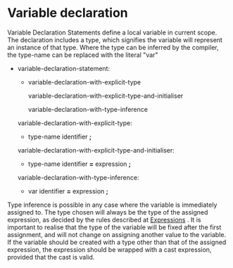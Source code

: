 <div id="variable-declaration" class="section level1">

Variable declaration
====================

Variable Declaration Statements define a local variable in current
scope. The declaration includes a type, which signifies the variable
will represent an instance of that type. Where the type can be inferred
by the compiler, the type-name can be replaced with the literal "var"

-   variable-declaration-statement:

    -   variable-declaration-with-explicit-type

        variable-declaration-with-explicit-type-and-initialiser

        variable-declaration-with-type-inference

    variable-declaration-with-explicit-type:

    -   type-name identifier **;**

    variable-declaration-with-explicit-type-and-initialiser:

    -   type-name identifier **=** expression **;**

    variable-declaration-with-type-inference:

    -   var identifier **=** expression **;**

Type inference is possible in any case where the variable is immediately
assigned to. The type chosen will always be the type of the assigned
expression, as decided by the rules described at
[Expressions](http://wiki.gnome.org/action/show/Projects/Vala/Manual/Export/Vala/Manual/Expressions#)
. It is important to realise that the type of the variable will be fixed
after the first assignment, and will not change on assigning another
value to the variable. If the variable should be created with a type
other than that of the assigned expression, the expression should be
wrapped with a cast expression, provided that the cast is valid.

</div>
